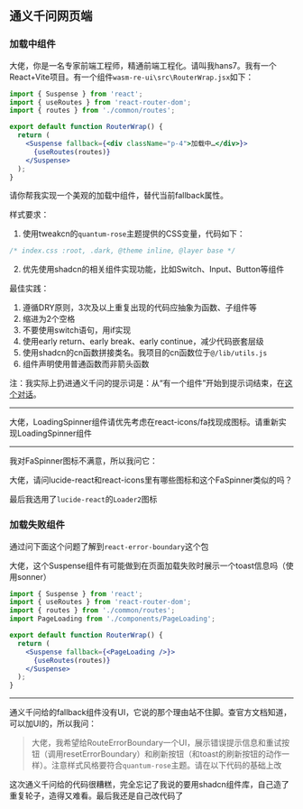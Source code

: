 ## 通义千问网页端

### 加载中组件

大佬，你是一名专家前端工程师，精通前端工程化。请叫我hans7。我有一个React+Vite项目。有一个组件`wasm-re-ui\src\RouterWrap.jsx`如下：

```jsx
import { Suspense } from 'react';
import { useRoutes } from 'react-router-dom';
import { routes } from './common/routes';

export default function RouterWrap() {
  return (
    <Suspense fallback={<div className="p-4">加载中…</div>}>
      {useRoutes(routes)}
    </Suspense>
  );
}
```

请你帮我实现一个美观的加载中组件，替代当前fallback属性。

样式要求：

1. 使用tweakcn的`quantum-rose`主题提供的CSS变量，代码如下：

```css
/* index.css :root, .dark, @theme inline, @layer base */
```

2. 优先使用shadcn的相关组件实现功能，比如Switch、Input、Button等组件

最佳实践：

1. 遵循DRY原则，3次及以上重复出现的代码应抽象为函数、子组件等
2. 缩进为2个空格
3. 不要使用switch语句，用if实现
4. 使用early return、early break、early continue，减少代码嵌套层级
5. 使用shadcn的cn函数拼接类名。我项目的cn函数位于`@/lib/utils.js`
6. 组件声明使用普通函数而非箭头函数

注：我实际上扔进通义千问的提示词是：从“有一个组件”开始到提示词结束，在[这个对话](https://chat.qwen.ai/c/cdbac925-779b-4bc2-b77c-2b32fd1db0a6)。

---

大佬，LoadingSpinner组件请优先考虑在react-icons/fa找现成图标。请重新实现LoadingSpinner组件

---

我对FaSpinner图标不满意，所以我问它：

大佬，请问lucide-react和react-icons里有哪些图标和这个FaSpinner类似的吗？

最后我选用了`lucide-react`的`Loader2`图标

### 加载失败组件

通过问下面这个问题了解到`react-error-boundary`这个包

大佬，这个Suspense组件有可能做到在页面加载失败时展示一个toast信息吗（使用sonner）

```jsx
import { Suspense } from 'react';
import { useRoutes } from 'react-router-dom';
import { routes } from './common/routes';
import PageLoading from './components/PageLoading';

export default function RouterWrap() {
  return (
    <Suspense fallback={<PageLoading />}>
      {useRoutes(routes)}
    </Suspense>
  );
}
```

---

通义千问给的fallback组件没有UI，它说的那个理由站不住脚。查官方文档知道，可以加UI的，所以我问：

> 大佬，我希望给RouteErrorBoundary一个UI，展示错误提示信息和重试按钮（调用resetErrorBoundary）和刷新按钮（和toast的刷新按钮的动作一样）。注意样式风格要符合`quantum-rose`主题。请在以下代码的基础上改

这次通义千问给的代码很糟糕，完全忘记了我说的要用shadcn组件库，自己造了重复轮子，造得又难看。最后我还是自己改代码了

